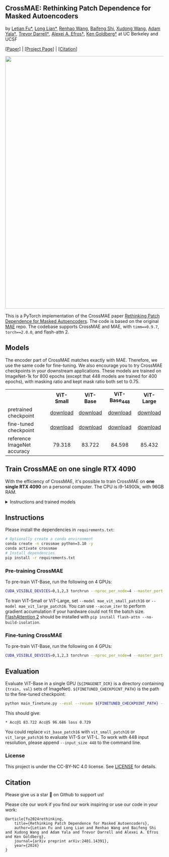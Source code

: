 ## CrossMAE: Rethinking Patch Dependence for Masked Autoencoders
by <a href="https://max-fu.github.io">Letian Fu*</a>, <a href="https://tonylian.com">Long Lian*</a>, <a href="https://renwang435.github.io">Renhao Wang</a>, <a href="https://bfshi.github.io">Baifeng Shi</a>, <a href="https://people.eecs.berkeley.edu/~xdwang">Xudong Wang</a>, <a href="https://www.adamyala.org">Adam Yala†</a>, <a href="https://people.eecs.berkeley.edu/~trevor">Trevor Darrell†</a>, <a href="https://people.eecs.berkeley.edu/~efros">Alexei A. Efros†</a>, <a href="https://goldberg.berkeley.edu">Ken Goldberg†</a> at UC Berkeley and UCSF

[[Paper](https://arxiv.org/abs/2401.14391)] | [[Project Page](https://crossmae.github.io/)] | [[Citation](#citation)]


<p align="center">
  <img src="https://crossmae.github.io/crossmae2.jpg" width="800">
</p>

This is a PyTorch implementation of the CrossMAE paper [Rethinking Patch Dependence for Masked Autoencoders](https://crossmae.github.io/). The code is based on the original [MAE](https://github.com/facebookresearch/mae) repo. The codebase supports CrossMAE and MAE, with `timm==0.9.7`, `torch==2.0.0`, and flash-attn 2.

## Models
The encoder part of CrossMAE matches exactly with MAE. Therefore, we use the same code for fine-tuning. We also encourage you to try CrossMAE checkpoints in your downstream applications. These models are trained on ImageNet-1k for 800 epochs (except that 448 models are trained for 400 epochs), with masking ratio and kept mask ratio both set to 0.75.

<table><tbody>
<!-- START TABLE -->
<!-- TABLE HEADER -->
<th valign="bottom"></th>
<th valign="bottom">ViT-Small</th>
<th valign="bottom">ViT-Base</th>
<th valign="bottom">ViT-Base<sub>448</sub></th>
<th valign="bottom">ViT-Large</th>
<!-- TABLE BODY -->
<tr><td align="left">pretrained checkpoint</td>
<td align="center"><a href='https://huggingface.co/longlian/CrossMAE/resolve/main/vits-mr0.75-kmr0.75-dd12/imagenet-mae-cross-vits-pretrain-wfm-mr0.75-kmr0.75-dd12-ep800-ui.pth?download=true'>download</a></td>
<td align="center"><a href='https://huggingface.co/longlian/CrossMAE/resolve/main/vitb-mr0.75-kmr0.75-dd12/imagenet-mae-cross-vitb-pretrain-wfm-mr0.75-kmr0.75-dd12-ep800-ui.pth?download=true'>download</a></td>
<td align="center"><a href='https://huggingface.co/longlian/CrossMAE/resolve/main/vitb-mr0.75-kmr0.75-dd12-448-400/imagenet-mae-cross-vitb-pretrain-wfm-mr0.75-kmr0.25-dd12-ep400-ui-res-448.pth?download=true'>download</a></td>
<td align="center"><a href='https://huggingface.co/longlian/CrossMAE/resolve/main/vitl-mr0.75-kmr0.75-dd12/imagenet-mae-cross-vitl-pretrain-wfm-mr0.75-kmr0.75-dd12-ep800-ui.pth?download=true'>download</a></td>
</tr>
<tr><td align="left">fine-tuned checkpoint</td>
<td align="center"><a href='https://huggingface.co/longlian/CrossMAE/resolve/main/vits-mr0.75-kmr0.75-dd12/imagenet-mae-cross-vits-finetune-wfm-mr0.75-kmr0.75-dd12-ep800-ui.pth?download=true'>download</a></td>
<td align="center"><a href='https://huggingface.co/longlian/CrossMAE/resolve/main/vitb-mr0.75-kmr0.75-dd12/imagenet-mae-cross-vitb-finetune-wfm-mr0.75-kmr0.75-dd12-ep800-ui.pth?download=true'>download</a></td>
<td align="center"><a href='https://huggingface.co/longlian/CrossMAE/resolve/main/vitb-mr0.75-kmr0.75-dd12-448-400/imagenet-mae-cross-vitb-finetune-wfm-mr0.75-kmr0.25-dd12-ep400-ui-res-448.pth?download=true'>download</a></td>
<td align="center"><a href='https://huggingface.co/longlian/CrossMAE/resolve/main/vitl-mr0.75-kmr0.75-dd12/imagenet-mae-cross-vitl-finetune-wfm-mr0.75-kmr0.75-dd12-ep800-ui.pth?download=true'>download</a></td>
</tr>
<tr><td align="left">reference ImageNet accuracy</td>
<td align="center">79.318</td>
<td align="center">83.722</td>
<td align="center">84.598</td>
<td align="center">85.432</td>
</tr>
</tbody></table>

## Train CrossMAE on **one single RTX 4090**
With the efficiency of CrossMAE, it's possible to train CrossMAE on **one single RTX 4090** on a personal computer. The CPU is i9-14900k, with 96GB RAM.

<details>
  <summary>Instructions and trained models</summary>

The training and fine-tuning command (with `${IMAGENET_DIR}` the directory for imagenet, ViT-S as an example):
```sh
CUDA_VISIBLE_DEVICES=0 OMP_NUM_THREADS=1 torchrun --nproc_per_node=1 --master_port 2780 main_pretrain.py --batch_size 512 --accum_iter 8 --model mae_vit_small_patch16 --norm_pix_loss --blr 1.5e-4 --weight_decay 0.05 --data_path ${IMAGENET_DIR} --num_workers 16 --multi_epochs_dataloader --output_dir output/imagenet-crossmae-vits-pretrain-wfm-mr0.75-kmr0.25-dd12-ep800 --cross_mae --weight_fm --decoder_depth 12 --mask_ratio 0.75 --kept_mask_ratio 0.75 --epochs 800 --warmup_epochs 40 --use_input

CUDA_VISIBLE_DEVICES=0 OMP_NUM_THREADS=1 torchrun --nproc_per_node=1 --master_port 2860 main_finetune.py --batch_size 512 --accum_iter 2 --model vit_small_patch16 --finetune output/imagenet-crossmae-vits-pretrain-wfm-mr0.75-kmr0.25-dd12-ep800/checkpoint.pth --epoch 100 --blr 5e-4 --layer_decay 0.65 --weight_decay 0.05 --drop_path 0.1 --reprob 0.25 --mixup 0.8 --cutmix 1.0 --dist_eval --data_path ${IMAGENET_DIR} --num_workers 12 --output_dir output/imagenet-crossmae-vits-finetune-wfm-mr0.75-kmr0.25-dd12-ep800 --multi_epochs_dataloader
# Reference results:
# * Acc@1 79.462 Acc@5 94.864 loss 0.907
```

<table><tbody>
<!-- START TABLE -->
<!-- TABLE HEADER -->
<th valign="bottom"></th>

<!-- TABLE BODY -->
<tr><td align="left">pretrained checkpoint</td><td align="left">fine-tuned checkpoint</td><td align="left">reference ImageNet accuracy</td></tr>
<tr>
<td align="center"><a href='https://huggingface.co/longlian/CrossMAE/resolve/main/vits-mr0.75-kmr0.25-dd12/imagenet-mae-cross-vits-pretrain-wfm-mr0.75-kmr0.75-dd12-ep800-ui.pth?download=true'>download</a></td>
<td align="center"><a href='https://huggingface.co/longlian/CrossMAE/resolve/main/vits-mr0.75-kmr0.25-dd12/imagenet-mae-cross-vits-finetune-wfm-mr0.75-kmr0.75-dd12-ep800-ui.pth?download=true'>download</a></td>
<td align="center">79.462</td>
</tr>
</tbody></table>
</details>

## Instructions
Please install the dependencies in `requirements.txt`:
```sh
# Optionally create a conda environment
conda create -n crossmae python=3.10 -y
conda activate crossmae
# Install dependencies
pip install -r requirements.txt
```

### Pre-training CrossMAE
To pre-train ViT-Base, run the following on 4 GPUs:
```sh
CUDA_VISIBLE_DEVICES=0,1,2,3 torchrun --nproc_per_node=4 --master_port 1234 main_pretrain.py --batch_size 1024 --model mae_vit_base_patch16 --norm_pix_loss --blr 1.5e-4 --weight_decay 0.05 --data_path ${IMAGENET_DIR} --num_workers 20 --enable_flash_attention2 --multi_epochs_dataloader --output_dir output/imagenet-crossmae-vitb-pretrain-wfm-mr0.75-kmr0.25-dd12-ep800 --cross_mae --weight_fm --decoder_depth 12 --mask_ratio 0.75 --kept_mask_ratio 0.25 --epochs 800 --warmup_epochs 40 --use_input
```

To train ViT-Small or ViT-Large, set `--model mae_vit_small_patch16` or `--model mae_vit_large_patch16`. You can use `--accum_iter` to perform gradient accumulation if your hardware could not fit the batch size. [FlashAttention 2](https://github.com/Dao-AILab/flash-attention) should be installed with `pip install flash-attn --no-build-isolation`.

### Fine-tuning CrossMAE
To pre-train ViT-Base, run the following on 4 GPUs:
```sh
CUDA_VISIBLE_DEVICES=0,1,2,3 torchrun --nproc_per_node=4 --master_port 1234 main_finetune.py --batch_size 256 --model vit_base_patch16 --finetune output/imagenet-crossmae-vitb-pretrain-wfm-mr0.75-kmr0.25-dd12-ep800/checkpoint.pth --epoch 100 --blr 5e-4 --layer_decay 0.65 --weight_decay 0.05 --drop_path 0.1 --reprob 0.25 --mixup 0.8 --cutmix 1.0 --dist_eval --data_path ${IMAGENET_DIR} --output_dir output/imagenet-crossmae-vitb-finetune-wfm-mr0.75-kmr0.25-dd12-ep800 --enable_flash_attention2 --multi_epochs_dataloader
```

## Evaluation
Evaluate ViT-Base in a single GPU (`${IMAGENET_DIR}` is a directory containing `{train, val}` sets of ImageNet). `${FINETUNED_CHECKPOINT_PATH}` is the path to the fine-tuned checkpoint:
```sh
python main_finetune.py --eval --resume ${FINETUNED_CHECKPOINT_PATH} --model vit_base_patch16 --batch_size 16 --data_path ${IMAGENET_DIR}
```
This should give:
```
* Acc@1 83.722 Acc@5 96.686 loss 0.729
```

You could replace `vit_base_patch16` with `vit_small_patch16` or `vit_large_patch16` to evaluate ViT-S or ViT-L. To work with 448 input resolution, please append `--input_size 448` to the command line.

### License

This project is under the CC-BY-NC 4.0 license. See [LICENSE](LICENSE) for details.

## Citation
Please give us a star 🌟 on Github to support us!

Please cite our work if you find our work inspiring or use our code in your work:
```
@article{fu2024rethinking,
    title={Rethinking Patch Dependence for Masked Autoencoders}, 
    author={Letian Fu and Long Lian and Renhao Wang and Baifeng Shi and Xudong Wang and Adam Yala and Trevor Darrell and Alexei A. Efros and Ken Goldberg},
    journal={arXiv preprint arXiv:2401.14391},
    year={2024}
}
```
